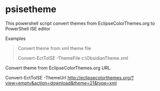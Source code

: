 psisetheme
==========

This powershell script convert themes from EclipseColorThemes.org to PowerShell ISE editor

Examples

>Convert theme from xml theme file
>
>Convert-EctToISE -ThemeFile c:\ObsidianTheme.xml 

Convert theme from EclipseColorThemes.org URL

Convert-EctToISE -ThemeUrl http://eclipsecolorthemes.org/?view=empty&action=download&theme=21&type=xml 
